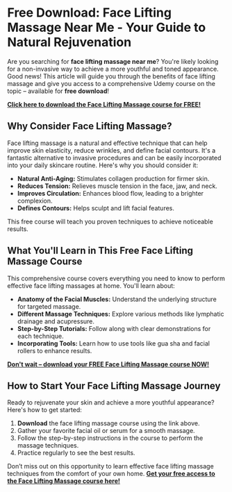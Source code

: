 # Free Download: Face Lifting Massage Near Me - Your Guide to Natural Rejuvenation

Are you searching for **face lifting massage near me**? You're likely looking for a non-invasive way to achieve a more youthful and toned appearance. Good news! This article will guide you through the benefits of face lifting massage and give you access to a comprehensive Udemy course on the topic – available for **free download**!

[**Click here to download the Face Lifting Massage course for FREE!**](https://udemywork.com/face-lifting-massage-near-me)

## Why Consider Face Lifting Massage?

Face lifting massage is a natural and effective technique that can help improve skin elasticity, reduce wrinkles, and define facial contours. It's a fantastic alternative to invasive procedures and can be easily incorporated into your daily skincare routine. Here's why you should consider it:

*   **Natural Anti-Aging:** Stimulates collagen production for firmer skin.
*   **Reduces Tension:** Relieves muscle tension in the face, jaw, and neck.
*   **Improves Circulation:** Enhances blood flow, leading to a brighter complexion.
*   **Defines Contours:** Helps sculpt and lift facial features.

This free course will teach you proven techniques to achieve noticeable results.

## What You'll Learn in This Free Face Lifting Massage Course

This comprehensive course covers everything you need to know to perform effective face lifting massages at home. You'll learn about:

*   **Anatomy of the Facial Muscles:** Understand the underlying structure for targeted massage.
*   **Different Massage Techniques:** Explore various methods like lymphatic drainage and acupressure.
*   **Step-by-Step Tutorials:** Follow along with clear demonstrations for each technique.
*   **Incorporating Tools:** Learn how to use tools like gua sha and facial rollers to enhance results.

[**Don't wait – download your FREE Face Lifting Massage course NOW!**](https://udemywork.com/face-lifting-massage-near-me)

## How to Start Your Face Lifting Massage Journey

Ready to rejuvenate your skin and achieve a more youthful appearance? Here's how to get started:

1.  **Download** the face lifting massage course using the link above.
2.  Gather your favorite facial oil or serum for a smooth massage.
3.  Follow the step-by-step instructions in the course to perform the massage techniques.
4.  Practice regularly to see the best results.

Don’t miss out on this opportunity to learn effective face lifting massage techniques from the comfort of your own home. **[Get your free access to the Face Lifting Massage course here!](https://udemywork.com/face-lifting-massage-near-me)**
